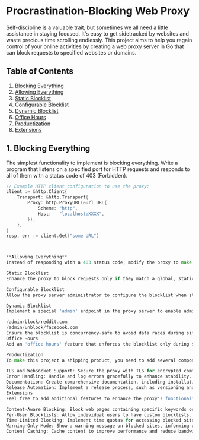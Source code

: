 # Procrastination-Blocking Web Proxy

Self-discipline is a valuable trait, but sometimes we all need a little assistance in staying focused. It's easy to get sidetracked by websites and waste precious time scrolling endlessly. This project aims to help you regain control of your online activities by creating a web proxy server in Go that can block requests to specified websites or domains.

## Table of Contents

1. [Blocking Everything](#blocking-everything)
2. [Allowing Everything](#allowing-everything)
3. [Static Blocklist](#static-blocklist)
4. [Configurable Blocklist](#configurable-blocklist)
5. [Dynamic Blocklist](#dynamic-blocklist)
6. [Office Hours](#office-hours)
7. [Productization](#productization)
8. [Extensions](#extensions)

## 1. Blocking Everything

The simplest functionality to implement is blocking everything. Write a program that listens on a specified port for HTTP requests and responds to all of them with a status code of 403 (Forbidden).

```go
// Example HTTP client configuration to use the proxy:
client := &http.Client{
    Transport: &http.Transport{
        Proxy: http.ProxyURL(&url.URL{
            Scheme: "http",
            Host:   "localhost:XXXX",
        }),
    },
}
resp, err := client.Get("some URL")



**Allowing Everything**
Instead of responding with a 403 status code, modify the proxy to make the request and return the response to the user.

Static Blocklist
Enhance the proxy to block requests only if they match a global, static blocklist, allowing all other requests.

Configurable Blocklist
Allow the proxy server administrator to configure the blocklist when starting the server. This can be achieved by passing the blocklist as a parameter during server startup.

Dynamic Blocklist
Implement a special 'admin' endpoint in the proxy server to enable administrators to connect via HTTP and block or unblock specific domains. Admins can make requests like:

/admin/block/reddit.com
/admin/unblock/facebook.com
Ensure the blocklist is concurrency-safe to avoid data races during simultaneous updates.
Office Hours
Add an 'office hours' feature that enforces the blocklist only during specific hours of the day. The exact times should be configurable by the administrator when starting the server.

Productization
To make this project a shipping product, you need to add several components:

TLS and WebSocket Support: Secure the proxy with TLS for encrypted communication and support WebSocket connections.
Error Handling: Handle and log errors gracefully to enhance stability.
Documentation: Create comprehensive documentation, including installation, configuration, and usage instructions.
Release Automation: Implement a release process, such as versioning and automated deployment.
Extensions
Feel free to add additional features to enhance the proxy's functionality:

Content-Aware Blocking: Block web pages containing specific keywords or content.
Per-User Blocklists: Allow individual users to have custom blocklists.
Time-Limited Blocking: Implement time quotas for accessing blocked sites.
Warning-Only Mode: Show a warning message on blocked sites, informing users of potential distractions.
Content Caching: Cache content to improve performance and reduce bandwidth usage.
